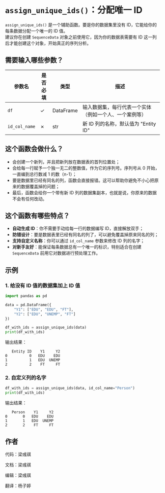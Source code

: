 # `assign_unique_ids()`：分配唯一 ID

`assign_unique_ids()` 是一个辅助函数。要是你的数据集里没有 ID，它能给你的每条数据分配一个唯一的 ID 值。  
建议你在创建 `SequenceData` 对象之前使用它，因为你的数据表需要有 ID 这一列后才能创建这个对象，开始真正的序列分析。

## 需要输入哪些参数？

| 参数名        | 是否  <br/>必填 | 类型      | 描述                                                     |
| ------------- |--------| --------- | -------------------------------------------------------- |
| `df`          | ✓      | DataFrame | 输入数据集，每行代表一个实体（例如一个人、一个案例等）   |
| `id_col_name` | ✗      | str       | 新 ID 列的名称，默认值为 "Entity ID"                    |

## 这个函数会做什么？

- 会创建一个新列，并且把新列放在数据表的首列位置处；
- 会给每一行赋予一个独一无二的整数值，作为它的序列号。序列号从 0 开始，一直编到总行数减 1 的数（n-1）；
- 要是数据里已经有同名的列，函数会直接报错。这可以帮助你避免不小心把原来的数据覆盖掉的问题；
- 最后，函数会给你一个带有新 ID 列的数据集副本，也就是说，你原来的数据不会有任何改动。


## 这个函数有哪些特点？

- **自动生成 ID**：你不需要手动给每一行的数据编写 ID，直接解放双手；
- **防错设计**：要是数据表里已经有同名的列了，可以避免覆盖掉原来同名的列；
- **支持自定义名称**：你可以通过 `id_col_name` 参数来修改 ID 列的名字；
- **对新手友好**：能保证每条数据总有一个唯一的标识，特别适合在创建 `SequenceData` 前用它对数据进行预处理工作。


## 示例

### 1. 给没有 ID 值的数据集加上 ID 值

```python
import pandas as pd

data = pd.DataFrame({
    "Y1": ["EDU", "EDU", "FT"],
    "Y2": ["EDU", "UNEMP", "FT"]
})

df_with_ids = assign_unique_ids(data)
print(df_with_ids)
```

输出结果：

```
   Entity ID    Y1     Y2
0          0   EDU    EDU
1          1   EDU  UNEMP
2          2    FT     FT
```

### 2. 自定义列的名字

```python
df_with_ids = assign_unique_ids(data, id_col_name="Person")
print(df_with_ids)
```

输出结果：

```
   Person    Y1     Y2
0       0   EDU    EDU
1       1   EDU  UNEMP
2       2    FT     FT
```

## 作者

代码：梁彧祺

文档：梁彧祺

编辑：梁彧祺

翻译：杨子婷